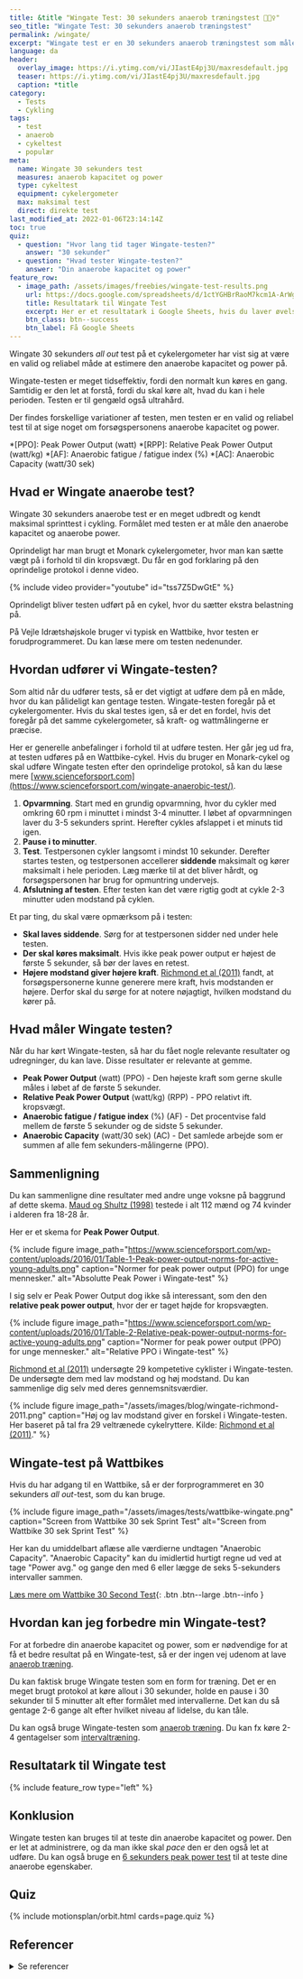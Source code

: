 ```yaml
---
title: &title "Wingate Test: 30 sekunders anaerob træningstest 🚴🚴‍♀️"
seo_title: "Wingate Test: 30 sekunders anaerob træningstest"
permalink: /wingate/
excerpt: "Wingate test er en 30 sekunders anaerob træningstest som måler anaerob power og kapacitet."
language: da
header:
  overlay_image: https://i.ytimg.com/vi/JIastE4pj3U/maxresdefault.jpg
  teaser: https://i.ytimg.com/vi/JIastE4pj3U/maxresdefault.jpg
  caption: *title
category:
  - Tests
  - Cykling
tags:
  - test
  - anaerob
  - cykeltest
  - populær
meta:
  name: Wingate 30 sekunders test
  measures: anaerob kapacitet og power
  type: cykeltest
  equipment: cykelergometer
  max: maksimal test
  direct: direkte test
last_modified_at: 2022-01-06T23:14:14Z
toc: true
quiz:
  - question: "Hvor lang tid tager Wingate-testen?"
    answer: "30 sekunder"
  - question: "Hvad tester Wingate-testen?"
    answer: "Din anaerobe kapacitet og power"
feature_row:
  - image_path: /assets/images/freebies/wingate-test-results.png
    url: https://docs.google.com/spreadsheets/d/1ctYGHBrRaoM7kcm1A-ArWg9pa0NfZVXLJzj18SFGhkE/copy#gid=499201424
    title: Resultatark til Wingate Test
    excerpt: Her er et resultatark i Google Sheets, hvis du laver øvelser med Wingate-testen. På arket kan du registrere en test.
    btn_class: btn--success
    btn_label: Få Google Sheets
---
```


Wingate 30 sekunders _all out_ test på et cykelergometer har vist sig at være en valid og reliabel måde at estimere den anaerobe kapacitet og power på.

Wingate-testen er meget tidseffektiv, fordi den normalt kun køres en gang. Samtidig er den let at forstå, fordi du skal køre alt, hvad du kan i hele perioden. Testen er til gengæld også ultrahård.

Der findes forskellige variationer af testen, men testen er en valid og reliabel test til at sige noget om forsøgspersonens anaerobe kapacitet og power.

*[PPO]: Peak Power Output (watt)
*[RPP]: Relative Peak Power Output (watt/kg)
*[AF]: Anaerobic fatigue / fatigue index (%)
*[AC]: Anaerobic Capacity (watt/30 sek)

## Hvad er Wingate anaerobe test?

Wingate 30 sekunders anaerobe test er en meget udbredt og kendt maksimal sprinttest i cykling. Formålet med testen er at måle den anaerobe kapacitet og anaerobe power.

Oprindeligt har man brugt et Monark cykelergometer, hvor man kan sætte vægt på i forhold til din kropsvægt. Du får en god forklaring på den oprindelige protokol i denne video.

{% include video provider="youtube" id="tss7Z5DwGtE" %}

Oprindeligt bliver testen udført på en cykel, hvor du sætter ekstra belastning på.

På Vejle Idrætshøjskole bruger vi typisk en Wattbike, hvor testen er forudprogrammeret. Du kan læse mere om testen nedenunder.

## Hvordan udfører vi Wingate-testen?

Som altid når du udfører tests, så er det vigtigt at udføre dem på en måde, hvor du kan pålideligt kan gentage testen. Wingate-testen foregår på et cykelergomenter. Hvis du skal testes igen, så er det en fordel, hvis det foregår på det samme cykelergometer, så kraft- og wattmålingerne er præcise.

Her er generelle anbefalinger i forhold til at udføre testen. Her går jeg ud fra, at testen udføres på en Wattbike-cykel. Hvis du bruger en Monark-cykel og skal udføre Wingate testen efter den oprindelige protokol, så kan du læse mere [www.scienceforsport.com](https://www.scienceforsport.com/wingate-anaerobic-test/).

1. **Opvarmning**. Start med en grundig opvarmning, hvor du cykler med omkring 60 rpm i minuttet i mindst 3-4 minutter. I løbet af opvarmningen laver du 3-5 sekunders sprint. Herefter cykles afslappet i et minuts tid igen.
2. **Pause i to minutter**.
3. **Test**. Testpersonen cykler langsomt i mindst 10 sekunder. Derefter startes testen, og testpersonen accellerer **siddende** maksimalt og kører maksimalt i hele perioden. Læg mærke til at det bliver hårdt, og forsøgspersonen har brug for opmuntring undervejs.
4. **Afslutning af testen**. Efter testen kan det være rigtig godt at cykle 2-3 minutter uden modstand på cyklen.

Et par ting, du skal være opmærksom på i testen:

- **Skal laves siddende**. Sørg for at testpersonen sidder ned under hele testen.
- **Der skal køres maksimalt**. Hvis ikke peak power output er højest de første 5 sekunder, så bør der laves en retest.
- **Højere modstand giver højere kraft**. [Richmond et al (2011)](https://www.researchgate.net/publication/288475344_Power_output_in_trained_male_and_female_cyclists_during_the_wingate_test_with_increasing_flywheel_resistance) fandt, at forsøgspersonerne kunne generere mere kraft, hvis modstanden er højere. Derfor skal du sørge for at notere nøjagtigt, hvilken modstand du kører på.

## Hvad måler Wingate testen?

Når du har kørt Wingate-testen, så har du fået nogle relevante resultater og udregninger, du kan lave. Disse resultater er relevante at gemme.

- **Peak Power Output** (watt) (PPO) - Den højeste kraft som gerne skulle måles i løbet af de første 5 sekunder.
- **Relative Peak Power Output** (watt/kg) (RPP) - PPO relativt ift. kropsvægt.
- **Anaerobic fatigue / fatigue index** (%) (AF) - Det procentvise fald mellem de første 5 sekunder og de sidste 5 sekunder.
- **Anaerobic Capacity** (watt/30 sek) (AC) - Det samlede arbejde som er summen af alle fem sekunders-målingerne (PPO).

## Sammenligning

Du kan sammenligne dine resultater med andre unge voksne på baggrund af dette skema. [Maud og Shultz (1998)](https://www.ncbi.nlm.nih.gov/pubmed/2489835) testede i alt 112 mænd og 74 kvinder i alderen fra 18-28 år.

Her er et skema for **Peak Power Output**.

{% include figure image_path="https://www.scienceforsport.com/wp-content/uploads/2016/01/Table-1-Peak-power-output-norms-for-active-young-adults.png" caption="Normer for peak power output (PPO) for unge mennesker." alt="Absolutte Peak Power i Wingate-test" %}

I sig selv er Peak Power Output dog ikke så interessant, som den den **relative peak power output**, hvor der er taget højde for kropsvægten.

{% include figure image_path="https://www.scienceforsport.com/wp-content/uploads/2016/01/Table-2-Relative-peak-power-output-norms-for-active-young-adults.png" caption="Normer for peak power output (PPO) for unge mennesker." alt="Relative PPO i Wingate-test" %}

[Richmond et al (2011)](https://www.researchgate.net/publication/288475344_Power_output_in_trained_male_and_female_cyclists_during_the_wingate_test_with_increasing_flywheel_resistance) undersøgte 29 kompetetive cyklister i Wingate-testen. De undersøgte dem med lav modstand og høj modstand. Du kan sammenlige dig selv med deres gennemsnitsværdier.

{% include figure image_path="/assets/images/blog/wingate-richmond-2011.png" caption="Høj og lav modstand giver en forskel i Wingate-testen. Her baseret på tal fra 29 veltrænede cykelryttere. Kilde: [Richmond et al (2011)](https://www.researchgate.net/publication/288475344_Power_output_in_trained_male_and_female_cyclists_during_the_wingate_test_with_increasing_flywheel_resistance)." %}

## Wingate-test på Wattbikes

Hvis du har adgang til en Wattbike, så er der forprogrammeret en 30 sekunders _all out_-test, som du kan bruge.

{% include figure image_path="/assets/images/tests/wattbike-wingate.png" caption="Screen from Wattbike 30 sek Sprint Test" alt="Screen from Wattbike 30 sek Sprint Test" %}

Her kan du umiddelbart aflæse alle værdierne undtagen "Anaerobic Capacity". "Anaerobic Capacity" kan du imidlertid hurtigt regne ud ved at tage "Power avg." og gange den med 6 eller lægge de seks 5-sekunders intervaller sammen.

[Læs mere om Wattbike 30 Second Test](https://support.wattbike.com/hc/da/articles/115002920669-The-30-Second-Test){: .btn .btn--large .btn--info }

## Hvordan kan jeg forbedre min Wingate-test?

For at forbedre din anaerobe kapacitet og power, som er nødvendige for at få et bedre resultat på en Wingate-test, så er der ingen vej udenom at lave [anaerob træning](/anaerob-traening/).

Du kan faktisk bruge Wingate testen som en form for træning. Det er en meget brugt protokol at køre allout i 30 sekunder, holde en pause i 30 sekunder til 5 minutter alt efter formålet med intervallerne. Det kan du så gentage 2-6 gange alt efter hvilket niveau af lidelse, du kan tåle.

Du kan også bruge Wingate-testen som [anaerob træning](/wingate/). Du kan fx køre 2-4 gentagelser som [intervaltræning](/intervallob-intervaltraening/).

## Resultatark til Wingate test

{% include feature_row type="left" %}

## Konklusion

Wingate testen kan bruges til at teste din anaerobe kapacitet og power. Den er let at administrere, og da man ikke skal _pace_ den er den også let at udføre. Du kan også bruge en [6 sekunders peak power test](/6sek/) til at teste dine anaerobe egenskaber.

## Quiz

{% include motionsplan/orbit.html cards=page.quiz %}

## Referencer

<details markdown="1">
  <summary>Se referencer</summary>

- [Wingate Anaerobic Test](https://www.scienceforsport.com/wingate-anaerobic-test/)
- Driller, Matthew, Christos Argus, og Cecilia Kitic. “The Reliability of a 30 Second Sprint Test on the Wattbike Cycle Ergometer.” International journal of sports physiology and performance, 19. november 2012.
- Maud, P.J. and Shultz, B.B. (1998) Norms for the Wingate anaerobic test with comparison to another similar test. Res Q Exerc Sport,60 (2), p. 144-151. [PubMed](https://www.ncbi.nlm.nih.gov/pubmed/2489835)
</details>
